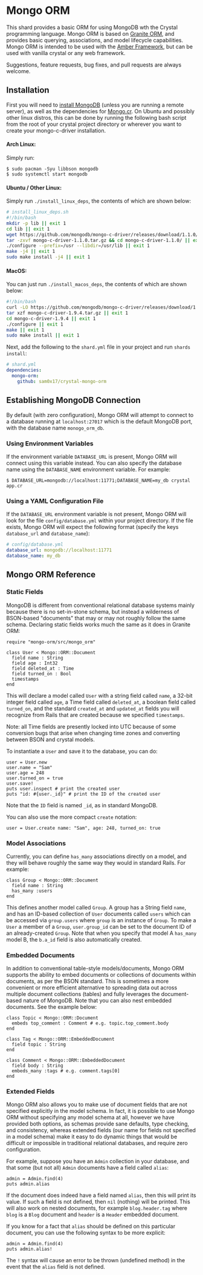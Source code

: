 # Mongo ORM
This shard provides a basic ORM for using MongoDB wth the Crystal programming language.
Mongo ORM is based on [Granite ORM](https://github.com/amberframework/granite-orm),
and provides basic querying, associations, and model lifecycle capabilities. Mongo ORM
is intended to be used with the [Amber Framework](https://github.com/amberframework/amber),
but can be used with vanilla crystal or any web framework.

Suggestions, feature requests, bug fixes, and pull requests are always welcome.

## Installation
First you will need to [install MongoDB](https://docs.mongodb.com/v3.4/administration/install-community/)
(unless you are running a remote server), as well as the dependencies for
[Mongo.cr](https://github.com/datanoise/mongo.cr). On Ubuntu and possibly other linux distros, this can be
done by running the following bash script from the root of your crystal project directory or wherever
you want to create your mongo-c-driver installation.

#### Arch Linux:

Simply run:

```
$ sudo pacman -Syu libbson mongodb
$ sudo systemctl start mongodb
```

#### Ubuntu / Other Linux:

Simply run `./install_linux_deps`, the contents of which are shown below:

```bash
# install_linux_deps.sh
#!/bin/bash
mkdir -p lib || exit 1
cd lib || exit 1
wget https://github.com/mongodb/mongo-c-driver/releases/download/1.1.0/mongo-c-driver-1.1.0.tar.gz || exit 1
tar -zxvf mongo-c-driver-1.1.0.tar.gz && cd mongo-c-driver-1.1.0/ || exit 1
./configure --prefix=/usr --libdir=/usr/lib || exit 1
make -j4 || exit 1
sudo make install -j4 || exit 1
```

#### MacOS:
You can just run `./install_macos_deps`, the contents of which are shown below:

```bash
#!/bin/bash
curl -LO https://github.com/mongodb/mongo-c-driver/releases/download/1.9.4/mongo-c-driver-1.9.4.tar.gz || exit 1
tar xzf mongo-c-driver-1.9.4.tar.gz || exit 1
cd mongo-c-driver-1.9.4 || exit 1
./configure || exit 1
make || exit 1
sudo make install || exit 1
```


Next, add the following to the `shard.yml` file in your project and run `shards install`:
```yml
# shard.yml
dependencies:
  mongo-orm:
    github: sam0x17/crystal-mongo-orm
```

## Establishing MongoDB Connection
By default (with zero configuration), Mongo ORM will attempt to connect to a database
running at `localhost:27017` which is the default MongoDB port, with the database
name `monogo_orm_db`.

### Using Environment Variables
If the environment variable `DATABASE_URL` is present, Mongo ORM will connect using
this variable instead. You can also specify the database name using the `DATABASE_NAME`
environment variable. For example:

```
$ DATABASE_URL=mongodb://localhost:11771;DATABASE_NAME=my_db crystal app.cr
```

### Using a YAML Configuration File
If the `DATABASE_URL` environment variable is not present, Mongo ORM will look for the
file `config/database.yml` within your project directory. If the file exists, Mongo
ORM will expect the following format (specify the keys `database_url` and
`database_name`):

```yaml
# config/database.yml
database_url: mongodb://localhost:11771
database_name: my_db
```

## Mongo ORM Reference

### Static Fields
MongoDB is different from conventional relational database systems mainly because there
is no set-in-stone schema, but instead a wilderness of BSON-based "documents" that
may or may not roughly follow the same schema. Declaring static fields works much the
same as it does in Granite ORM:

```crystal
require "mongo-orm/src/mongo_orm"

class User < Mongo::ORM::Document
  field name : String
  field age : Int32
  field deleted_at : Time
  field turned_on : Bool
  timestamps
end
```

This will declare a model called `User` with a string field called `name`, a 32-bit
integer field called `age`, a Time field called `deleted_at`, a boolean field called
`turned_on`, and the standard `created_at` and `updated_at` fields you will recognize
from Rails that are created because we specified `timestamps`.

Note: all Time fields are presently locked into UTC because of some conversion bugs
that arise when changing time zones and converting between BSON and crystal models.

To instantiate a `User` and save it to the database, you can do:

```crystal
user = User.new
user.name = "Sam"
user.age = 248
user.turned_on = true
user.save!
puts user.inspect # print the created user
puts "id: #{user._id}" # print the ID of the created user
```
Note that the `ID` field is named `_id`, as in standard MongoDB.

You can also use the more compact `create` notation:

```crystal
user = User.create name: "Sam", age: 248, turned_on: true
```

### Model Associations
Currently, you can define `has_many` associations directly on a model, and they will
behave roughly the same way they would in standard Rails. For example:

```crystal
class Group < Mongo::ORM::Document
  field name : String
  has_many :users
end
```
This defines another model called `Group`. A group has a String field `name`, and
has an ID-based collection of `User` documents called `users` which can be accessed
via `group.users` where `group` is an instance of `Group`. To make a `User` a member
of a `Group`, `user.group_id` can be set to the document ID of an already-created
`Group`. Note that when you specify that model A `has_many` model B, the `b.a_id` field
is also automatically created.

### Embedded Documents
In addition to conventional table-style models/documents, Mongo ORM supports the
ability to embed documents or collections of documents within documents, as per the
BSON standard. This is sometimes a more convenient or more efficient alternative
to spreading data out across multiple document collections (tables) and fully leverages
the document-based nature of MongoDB. Note that you can also nest embedded documents.
See the example below:

```crystal
class Topic < Mongo::ORM::Document
  embeds top_comment : Comment # e.g. topic.top_comment.body
end

class Tag < Mongo::ORM::EmbeddedDocument
  field topic : String
end

class Comment < Mongo::ORM::EmbeddedDocument
  field body : String
  embeds_many :tags # e.g. comment.tags[0]
end
```

### Extended Fields
Mongo ORM also allows you to make use of document fields that are not specified
explicitly in the model schema. In fact, it is possible to use Mongo ORM without
specifying any model schema at all, however we have provided both options, as schemas
provide sane defaults, type checking, and consistency, whereas extended fields (our
name for fields not specified in a model schema) make it easy to do dynamic things
that would be difficult or impossible in traditional relational databases, and require
zero configuration.

For example, suppose you have an `Admin` collection in your database, and that some
(but not all) `Admin` documents have a field called `alias`:

```crystal
admin = Admin.find(4)
puts admin.alias
```
If the document does indeed have a field named `alias`, then this will print
its value. If such a field is not defined, then `nil` (nothing) will be printed. This
will also work on nested documents, for example `blog.header.tag` where `blog` is a
`Blog` document and `header` is a `Header` embedded document.

If you know for a fact that `alias` should be defined on this particular document,
you can use the following syntax to be more explicit:

```crystal
admin = Admin.find(4)
puts admin.alias!
```

The `!` syntax will cause an error to be thrown (undefined method) in the event that
the `alias` field is not defined.
